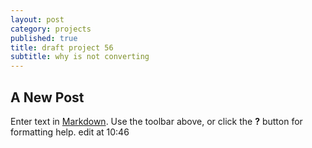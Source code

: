 ```yaml
---
layout: post
category: projects
published: true
title: draft project 56
subtitle: why is not converting
---
```

## A New Post

Enter text in [Markdown](http://daringfireball.net/projects/markdown/). Use the toolbar above, or click the **?** button for formatting help. edit at 10:46
